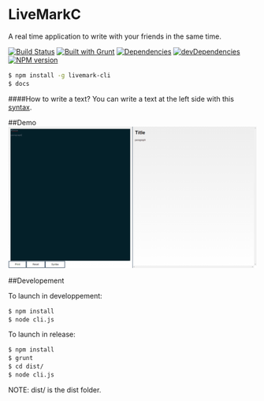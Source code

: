 # LiveMarkC

A real time application to write with your friends in the same time.

[![Build Status](https://travis-ci.org/cedced19/LiveMarkC.svg?branch=master)](https://travis-ci.org/cedced19/LiveMarkC)
[![Built with Grunt](https://cdn.gruntjs.com/builtwith.png)](http://gruntjs.com/)
[![Dependencies](https://david-dm.org/cedced19/LiveMarkC.png)](https://david-dm.org/cedced19/LiveMarkC)
[![devDependencies](https://david-dm.org/cedced19/LiveMarkC/dev-status.png)](https://david-dm.org/cedced19/LiveMarkC#info=devDependencies)
[![NPM version](https://badge.fury.io/js/livemark-cli.svg)](http://badge.fury.io/js/livemark-cli)

```bash
$ npm install -g livemark-cli
$ docs
```

####How to write a text?
You can write a text at the left side with this [syntax](//github.com/cedced19/LiveMarkC/wiki).

##Demo
![](https://raw.githubusercontent.com/cedced19/LiveMarkC/master/demo.png)

##Developement

To launch in developpement:

```bash
$ npm install
$ node cli.js
```

To launch in release:

```bash
$ npm install
$ grunt
$ cd dist/
$ node cli.js
```

NOTE: dist/ is the dist folder.